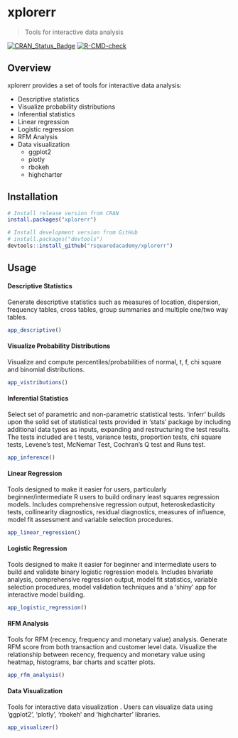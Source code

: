 
<!-- README.md is generated from README.Rmd. Please edit that file -->

# xplorerr

> Tools for interactive data analysis

<!-- badges: start -->

[![CRAN_Status_Badge](https://www.r-pkg.org/badges/version/xplorerr)](https://cran.r-project.org/package=xplorerr)
[![R-CMD-check](https://github.com/rsquaredacademy/xplorerr/actions/workflows/R-CMD-check.yaml/badge.svg)](https://github.com/rsquaredacademy/xplorerr/actions/workflows/R-CMD-check.yaml)
<!-- badges: end -->

## Overview

xplorerr provides a set of tools for interactive data analysis:

- Descriptive statistics
- Visualize probability distributions
- Inferential statistics
- Linear regression
- Logistic regression
- RFM Analysis
- Data visualization
  - ggplot2
  - plotly
  - rbokeh
  - highcharter

## Installation

``` r
# Install release version from CRAN
install.packages("xplorerr")

# Install development version from GitHub
# install.packages("devtools")
devtools::install_github("rsquaredacademy/xplorerr")
```

## Usage

#### Descriptive Statistics

Generate descriptive statistics such as measures of location,
dispersion, frequency tables, cross tables, group summaries and multiple
one/two way tables.

``` r
app_descriptive()
```

#### Visualize Probability Distributions

Visualize and compute percentiles/probabilities of normal, t, f, chi
square and binomial distributions.

``` r
app_vistributions()
```

#### Inferential Statistics

Select set of parametric and non-parametric statistical tests. ‘inferr’
builds upon the solid set of statistical tests provided in ‘stats’
package by including additional data types as inputs, expanding and
restructuring the test results. The tests included are t tests, variance
tests, proportion tests, chi square tests, Levene’s test, McNemar Test,
Cochran’s Q test and Runs test.

``` r
app_inference()
```

#### Linear Regression

Tools designed to make it easier for users, particularly
beginner/intermediate R users to build ordinary least squares regression
models. Includes comprehensive regression output, heteroskedasticity
tests, collinearity diagnostics, residual diagnostics, measures of
influence, model fit assessment and variable selection procedures.

``` r
app_linear_regression()
```

#### Logistic Regression

Tools designed to make it easier for beginner and intermediate users to
build and validate binary logistic regression models. Includes bivariate
analysis, comprehensive regression output, model fit statistics,
variable selection procedures, model validation techniques and a ‘shiny’
app for interactive model building.

``` r
app_logistic_regression()
```

#### RFM Analysis

Tools for RFM (recency, frequency and monetary value) analysis. Generate
RFM score from both transaction and customer level data. Visualize the
relationship between recency, frequency and monetary value using
heatmap, histograms, bar charts and scatter plots.

``` r
app_rfm_analysis()
```

#### Data Visualization

Tools for interactive data visualization . Users can visualize data
using ‘ggplot2’, ‘plotly’, ‘rbokeh’ and ‘highcharter’ libraries.

``` r
app_visualizer()
```
